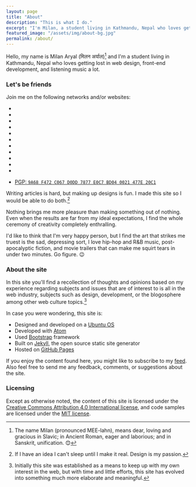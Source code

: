 ```yaml
---
layout: page
title: "About"
description: "This is what I do."
excerpt: "I'm Milan, a student living in Kathmandu, Nepal who loves getting lost in web design, front-end development, and listening music a lot."
featured_image: "/assets/img/about-bg.jpg"
permalink: /about/
---
```


Hello, my name is Milan Aryal (मिलन अर्याल)[^name] and I'm a student living in Kathmandu, Nepal who loves getting lost in web design, front-end development, and listening music a lot.

[^name]: The name Milan (pronounced MEE-lahn), means dear, loving and gracious in Slavic; in Ancient Roman, eager and laborious; and in Sanskrit, unification. :blush:

### Let's be friends

Join me on the following networks and/or websites:

<!-- Social links -->
<ul class="list-inline text-center fa-3x">
  <li>
    <a rel="me" href="//twitter.com/MilanAryal">
      <i class="fa fa-twitter" aria-hidden="true"></i>
    </a>
  </li>
  <li>
    <a rel="me" href="//facebook.com/considermilan">
      <i class="fa fa-facebook" aria-hidden="true"></i>
    </a>
  </li>
  <li>
    <a rel="me" href="//google.com/+MilanAryal">
      <i class="fa fa-google-plus" aria-hidden="true"></i>
    </a>
  </li>
  <li>
    <a rel="me" href="//linkedin.com/in/MilanAryal">
      <i class="fa fa-linkedin" aria-hidden="true"></i>
    </a>
  </li>
  <li>
    <a rel="me" href="//github.com/MilanAryal">
      <i class="fa fa-github" aria-hidden="true"></i>
    </a>
  </li>
  <li>
    <a rel="me" href="//pinterest.com/milanaryal">
      <i class="fa fa-pinterest" aria-hidden="true"></i>
    </a>
  </li>
  <li>
     <a rel="me" href="//instagram.com/milanaryal">
      <i class="fa fa-instagram" aria-hidden="true"></i>
    </a>
  </li>
  <li>
    <a rel="me" href="//vine.co/MilanAryal">
      <i class="fa fa-vine" aria-hidden="true"></i>
    </a>
  </li>
  <li>
    <a rel="me" href="//milanaryal.tumblr.com">
      <i class="fa fa-tumblr" aria-hidden="true"></i>
    </a>
  </li>
  <li>
    <a rel="me" href="//medium.com/&#64;MilanAryal">
      <i class="fa fa-medium" aria-hidden="true"></i>
    </a>
  </li>
  <li>
    <a rel="me" href="//keybase.io/milanaryal">
      <i class="fa fa-key" aria-hidden="true"></i>
    </a>
  </li>
</ul>

<ul class="list-inline text-center">
  <li>
    <a href="//keybase.io/milanaryal/key.asc">
      PGP: <code>9A68 F472 C067 D0DD 7877 E0C7 BD04 0021 477E 20C1</code>
    </a>
  </li>
</ul>

Writing articles is hard, but making up designs is fun. I made this site so I would be able to do both.[^design]

[^design]: If I have an idea I can't sleep until I make it real. Design is my passion.

Nothing brings me more pleasure than making something out of nothing. Even when the results are far from my ideal expectations, I find the whole ceremony of creativity completely enthralling.

I'd like to think that I'm very happy person, but I find the art that strikes me truest is the sad, depressing sort, I love hip-hop and R&B music, post-apocalyptic fiction, and movie trailers that can make me squirt tears in under two minutes. Go figure. :wink:

### About the site

In this site you'll find a recollection of thoughts and opinions based on my experience regarding subjects and issues that are of interest to is all in the web industry, subjects such as design, development, or the blogosphere among other web culture topics.[^site]

[^site]: Initially this site was established as a means to keep up with my own interest in the web, but with time and little efforts, this site has evolved into something much more elaborate and meaningful.

In case you were wondering, this site is:

* Designed and developed on a [Ubuntu OS](http://www.ubuntu.com/)
* Developed with [Atom](http://atom.io/)
* Used [Bootstrap](http://getbootstrap.com/) framework
* Built on [Jekyll](http://jekyllrb.com/), the open source static site generator
* Hosted on [GitHub Pages](http://pages.github.com/)

If you enjoy the content found here, you might like to subscribe to my <i class="fa fa-feed" aria-hidden="true"></i> [feed](/feed.xml). Also feel free to send me any feedback, comments, or suggestions about the site.

### Licensing

Except as otherwise noted, the content of this site is licensed under the <a rel="license cc:license" href="//creativecommons.org/licenses/by/4.0/">Creative Commons Attribution 4.0 International license</a>, and code samples are licensed under the <a rel="license" href="//raw.githubusercontent.com/MilanAryal/milanaryal.github.io/master/LICENSE">MIT license</a>.

